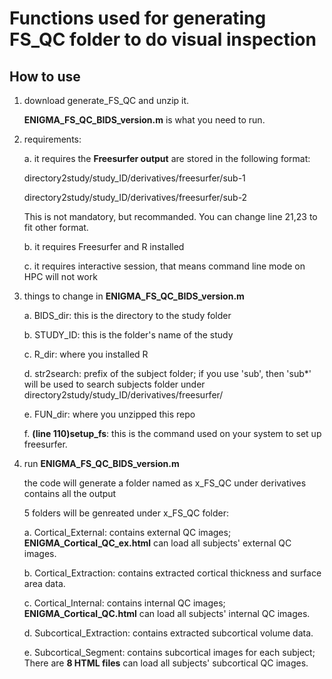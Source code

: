 # Functions used for generating FS_QC folder to do visual inspection

## How to use
1. download generate_FS_QC and unzip it.
    
    **ENIGMA_FS_QC_BIDS_version.m** is what you need to run.

2. requirements:
  
    a. it requires the **Freesurfer output** are stored in the following format:
     
     directory2study/study_ID/derivatives/freesurfer/sub-1
     
     directory2study/study_ID/derivatives/freesurfer/sub-2
     
     This is not mandatory, but recommanded. You can change line 21,23 to fit other format.
  
    b. it requires Freesurfer and R installed
  
    c. it requires interactive session, that means command line mode on HPC will not work


3. things to change in **ENIGMA_FS_QC_BIDS_version.m**
   
     a. BIDS_dir: this is the directory to the study folder
   
     b. STUDY_ID: this is the folder's name of the study
   
     c. R_dir: where you installed R
   
     d. str2search: prefix of the subject folder; if you use 'sub', then 'sub*' will be used to search subjects folder under
                  directory2study/study_ID/derivatives/freesurfer/
   
     e. FUN_dir: where you unzipped this repo
   
     f. **(line 110)setup_fs**: this is the command used on your system to set up freesurfer. 
   
4. run **ENIGMA_FS_QC_BIDS_version.m**
   
   the code will generate a folder named as x_FS_QC under derivatives contains all the output
   
   5 folders will be genreated under x_FS_QC folder:
   
     a. Cortical_External: contains external QC images; **ENIGMA_Cortical_QC_ex.html** can load all subjects' external QC images.
   
     b. Cortical_Extraction: contains extracted cortical thickness and surface area data.
   
     c. Cortical_Internal: contains internal QC images; **ENIGMA_Cortical_QC.html** can load all subjects' internal QC images.
   
     d. Subcortical_Extraction: contains extracted subcortical volume data.
   
     e. Subcortical_Segment: contains subcortical images for each subject; There are **8 HTML files** can load all subjects' subcortical QC images.
   
   
   
   





